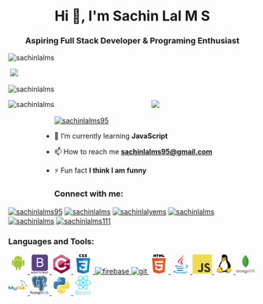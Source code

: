 <h1 align="center">Hi 👋, I'm Sachin Lal M S</h1>
<h3 align="center">Aspiring Full Stack Developer & Programing Enthusiast</h3>

<p align="left"> <img src="https://komarev.com/ghpvc/?username=sachinlalms&label=Profile%20views&color=0e75b6&style=flat" alt="sachinlalms" /> </p>
<p  margin-top="20px">

<p>&nbsp;<img  src="https://github-readme-stats.vercel.app/api?username=sachinlalms&count_private=true&theme=radical&show_icons=true" /></p>

<p ><img   width="400" src="https://github-readme-streak-stats.herokuapp.com?user=sachinlalms&theme=radical&hide_border=false&date_format=M%20j%5B%2C%20Y%5D" alt="sachinlalms" />
 
</p>
<p><img align="left" height="190px" src="https://github-readme-stats.vercel.app/api/top-langs/?username=anuraghazra&layout=compact&theme=radical" alt="sachinlalms" /></p>

<p align="center"> <a href="https://github.com/ryo-ma/github-profile-trophy"><img src="https://github-profile-trophy.vercel.app/?username=sachinlalms&theme=radical&row=4&column=4 alt="sachinlalms" /></a> </p>

<p align="left"> <a href="https://twitter.com/sachinlalms95" target="blank"><img src="https://img.shields.io/twitter/follow/sachinlalms95?logo=twitter&style=for-the-badge" alt="sachinlalms95" /></a> </p>

- 🌱 I’m currently learning **JavaScript**

- 📫 How to reach me **sachinlalms95@gmail.com**

- ⚡ Fun fact **I think I am funny**

<h3 align="left">Connect with me:</h3>
<p align="left">
<a href="https://twitter.com/sachinlalms95" target="blank"><img align="center" src="https://raw.githubusercontent.com/rahuldkjain/github-profile-readme-generator/master/src/images/icons/Social/twitter.svg" alt="sachinlalms95" height="30" width="40" /></a>
<a href="https://linkedin.com/in/sachinlalms" target="blank"><img align="center" src="https://raw.githubusercontent.com/rahuldkjain/github-profile-readme-generator/master/src/images/icons/Social/linked-in-alt.svg" alt="sachinlalms" height="30" width="40" /></a>
<a href="https://fb.com/sachinlalyems" target="blank"><img align="center" src="https://raw.githubusercontent.com/rahuldkjain/github-profile-readme-generator/master/src/images/icons/Social/facebook.svg" alt="sachinlalyems" height="30" width="40" /></a>
<a href="https://instagram.com/sachinlalms" target="blank"><img align="center" src="https://raw.githubusercontent.com/rahuldkjain/github-profile-readme-generator/master/src/images/icons/Social/instagram.svg" alt="sachinlalms" height="30" width="40" /></a>
<a href="https://www.youtube.com/c/sachinlalms" target="blank"><img align="center" src="https://raw.githubusercontent.com/rahuldkjain/github-profile-readme-generator/master/src/images/icons/Social/youtube.svg" alt="sachinlalms" height="30" width="40" /></a>
<a href="https://www.hackerrank.com/sachinlalms111" target="blank"><img align="center" src="https://raw.githubusercontent.com/rahuldkjain/github-profile-readme-generator/master/src/images/icons/Social/hackerrank.svg" alt="sachinlalms111" height="30" width="40" /></a>
</p>

<h3 align="left">Languages and Tools:</h3>
<p align="left"> <a href="https://developer.android.com" target="_blank"> <img src="https://raw.githubusercontent.com/devicons/devicon/master/icons/android/android-original-wordmark.svg" alt="android" width="40" height="40"/> </a> <a href="https://getbootstrap.com" target="_blank"> <img src="https://raw.githubusercontent.com/devicons/devicon/master/icons/bootstrap/bootstrap-plain-wordmark.svg" alt="bootstrap" width="40" height="40"/> </a> <a href="https://www.w3schools.com/cpp/" target="_blank"> <img src="https://raw.githubusercontent.com/devicons/devicon/master/icons/cplusplus/cplusplus-original.svg" alt="cplusplus" width="40" height="40"/> </a> <a href="https://www.w3schools.com/css/" target="_blank"> <img src="https://raw.githubusercontent.com/devicons/devicon/master/icons/css3/css3-original-wordmark.svg" alt="css3" width="40" height="40"/> </a> <a href="https://firebase.google.com/" target="_blank"> <img src="https://www.vectorlogo.zone/logos/firebase/firebase-icon.svg" alt="firebase" width="40" height="40"/> </a> <a href="https://git-scm.com/" target="_blank"> <img src="https://www.vectorlogo.zone/logos/git-scm/git-scm-icon.svg" alt="git" width="40" height="40"/> </a> <a href="https://www.w3.org/html/" target="_blank"> <img src="https://raw.githubusercontent.com/devicons/devicon/master/icons/html5/html5-original-wordmark.svg" alt="html5" width="40" height="40"/> </a> <a href="https://www.java.com" target="_blank"> <img src="https://raw.githubusercontent.com/devicons/devicon/master/icons/java/java-original.svg" alt="java" width="40" height="40"/> </a> <a href="https://developer.mozilla.org/en-US/docs/Web/JavaScript" target="_blank"> <img src="https://raw.githubusercontent.com/devicons/devicon/master/icons/javascript/javascript-original.svg" alt="javascript" width="40" height="40"/> </a> <a href="https://www.linux.org/" target="_blank"> <img src="https://raw.githubusercontent.com/devicons/devicon/master/icons/linux/linux-original.svg" alt="linux" width="40" height="40"/> </a> <a href="https://www.mongodb.com/" target="_blank"> <img src="https://raw.githubusercontent.com/devicons/devicon/master/icons/mongodb/mongodb-original-wordmark.svg" alt="mongodb" width="40" height="40"/> </a> <a href="https://www.mysql.com/" target="_blank"> <img src="https://raw.githubusercontent.com/devicons/devicon/master/icons/mysql/mysql-original-wordmark.svg" alt="mysql" width="40" height="40"/> </a> <a href="https://www.postgresql.org" target="_blank"> <img src="https://raw.githubusercontent.com/devicons/devicon/master/icons/postgresql/postgresql-original-wordmark.svg" alt="postgresql" width="40" height="40"/> </a> <a href="https://www.python.org" target="_blank"> <img src="https://raw.githubusercontent.com/devicons/devicon/master/icons/python/python-original.svg" alt="python" width="40" height="40"/> </a> <a href="https://reactjs.org/" target="_blank"> <img src="https://raw.githubusercontent.com/devicons/devicon/master/icons/react/react-original-wordmark.svg" alt="react" width="40" height="40"/> </a> </p>

</p>
